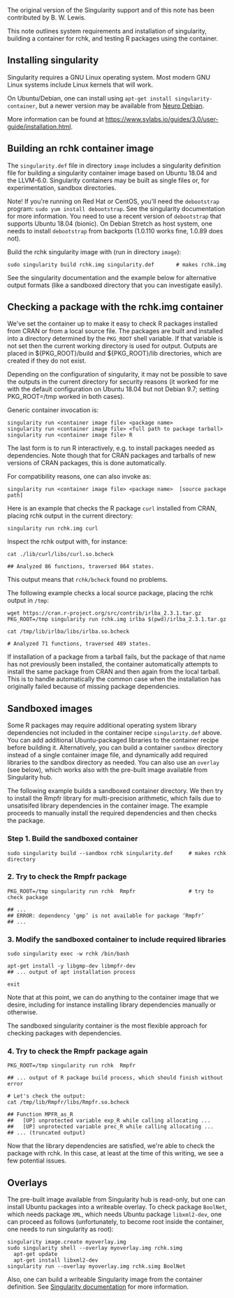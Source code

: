 The original version of the Singularity support and of this note has been
contributed by B. W. Lewis.

<!--
The rchk project, https://github.com/kalibera/rchk is an important tool for
detecting memory protection errors and related subtle bugs in R packages that
contain compiled code and the R source code itself.

The project uses the LLVM compiler toolchain with the whole program LLVM
extensions.  The rchk project includes recipes for Docker and Vagrant
systems to help automate the set up process to build either containers or
virtual machines that can then be used to check R packages.

This note and the corresponding `singularity.def` file present an alternative
simple container recipe using the Singularity container system
(https://www.sylabs.io/docs/). Singularity is a lightweight, serverless (that
is, no daemon process), container system for GNU Linux popular in HPC settings.
-->

This note outlines system requirements and installation of singularity,
building a container for rchk, and testing R packages using the container.

## Installing singularity

Singularity requires a GNU Linux operating system. Most modern GNU Linux
systems include Linux kernels that will work. 

On Ubuntu/Debian, one can install using `apt-get install singularity-container`, but 
a newer version may be available from
[Neuro Debian](http://neuro.debian.net/install_pkg.html?p=singularity-container).

More information can be found at
https://www.sylabs.io/guides/3.0/user-guide/installation.html.

## Building an rchk container image

The `singularity.def` file in directory `image` includes a singularity
definition file for building a singularity container image based on Ubuntu
18.04 and the LLVM-6.0.  Singularity containers may be built as single files
or, for experimentation, sandbox directories.

Note! If you're running on Red Hat or CentOS, you'll need the `debootstrap`
program: `sudo yum install debootstrap`. See the singularity documentation for
more information. You need to use a recent version of `debootstrap` that
supports Ubuntu 18.04 (bionic). On Debian Stretch as host system, one needs
to install `debootstrap` from backports (1.0.110 works fine, 1.0.89 does
not).

Build the rchk singularity image with (run in directory `image`):
```
sudo singularity build rchk.img singularity.def       # makes rchk.img
```

See the singularity documentation and the example below for alternative
output formats (like a sandboxed directory that you can investigate easily).

<!--
The container build process concludes with a usage message, or an error if
something goes wrong.
-->

## Checking a package with the rchk.img container

We've set the container up to make it easy to check R packages installed from
CRAN or from a local source file. The packages are built and installed into a
directory determined by the `PKG_ROOT` shell variable. If that variable is not
set then the current working directory is used for output.  Outputs are placed
in ${PKG_ROOT}/build and ${PKG_ROOT}/lib directories, which are created if they
do not exist.

Depending on the configuration of singularity, it may not be possible to
save the outputs in the current directory for security reasons (it worked
for me with the default configuration on Ubuntu 18.04 but not Debian 9.7;
setting PKG_ROOT=/tmp worked in both cases).

Generic container invocation is:
```
singularity run <container image file> <package name>
singularity run <container image file> <full path to package tarball>
singularity run <container image file> R
```
The last form is to run R interactively, e.g. to install packages needed as
dependencies. Note though that for CRAN packages and tarballs of new
versions of CRAN packages, this is done automatically.

For compatibility reasons, one can also invoke as:

```
singularity run <container image file> <package name>  [source package path]
```

Here is an example that checks the R package `curl` installed from CRAN,
placing rchk output in the current directory:
```
singularity run rchk.img curl
```

Inspect the rchk output with, for instance:
```
cat ./lib/curl/libs/curl.so.bcheck 

## Analyzed 86 functions, traversed 864 states.
```
This output means that `rchk/bcheck` found no problems.

The following example checks a local source package, placing the rchk
output in `/tmp`:
```
wget https://cran.r-project.org/src/contrib/irlba_2.3.1.tar.gz
PKG_ROOT=/tmp singularity run rchk.img irlba $(pwd)/irlba_2.3.1.tar.gz

cat /tmp/lib/irlba/libs/irlba.so.bcheck 

# Analyzed 71 functions, traversed 489 states.
```

If installation of a package from a tarball fails, but the package of that
name has not previously been installed, the container automatically attempts
to install the same package from CRAN and then again from the local tarball. 
This is to handle automatically the common case when the installation has
originally failed because of missing package dependencies.

## Sandboxed images

Some R packages may require additional operating system library dependencies
not included in the container recipe `singularity.def` above. You can add
additional Ubuntu-packaged libraries to the container recipe before building
it. Alternatively, you can build a container `sandbox` directory instead of a
single container image file, and dynamically add required libraries to the
sandbox directory as needed. You can also use an `overlay` (see below),
which works also with the pre-built image available from Singularity hub.

The following example builds a sandboxed container directory. We then try to
install the Rmpfr library for multi-precision arithmetic, which fails due to
unsatisifed library dependencies in the container image. The example proceeds
to manually install the required dependencies and then checks the package.


### Step 1. Build the sandboxed container

```
sudo singularity build --sandbox rchk singularity.def     # makes rchk directory
```

### 2. Try to check the Rmpfr package

```
PKG_ROOT=/tmp singularity run rchk  Rmpfr                 # try to check package

## ...
## ERROR: dependency ‘gmp’ is not available for package ‘Rmpfr’
## ...
```

### 3. Modify the sandboxed container to include required libraries

```
sudo singularity exec -w rchk /bin/bash

apt-get install -y libgmp-dev libmpfr-dev
## ... output of apt installation process

exit
```

Note that at this point, we can do anything to the container image that we
desire, including for instance installing library dependencies manually or
otherwise.

The sandboxed singularity container is the most flexible approach for checking
packages with dependencies.

### 4. Try to check the Rmpfr package again

```
PKG_ROOT=/tmp singularity run rchk  Rmpfr

## ... output of R package build process, which should finish without error

# Let's check the output:
cat /tmp/lib/Rmpfr/libs/Rmpfr.so.bcheck 

## Function MPFR_as_R
##   [UP] unprotected variable exp_R while calling allocating ...
##   [UP] unprotected variable prec_R while calling allocating ...
## ... (truncated output)
```

Now that the library dependencies are satisfied, we're able to check the
package with rchk. In this case, at least at the time of this writing,
we see a few potential issues.

## Overlays

The pre-built image available from Singularity hub is read-only, but one can
install Ubuntu packages into a writeable overlay.  To check package
`BoolNet`, which needs package `XML`, which needs Ubuntu package
`libxml2-dev`, one can proceed as follows (unfortunately, to become root
inside the container, one needs to run singularity as root):

```
singularity image.create myoverlay.img
sudo singularity shell --overlay myoverlay.img rchk.simg
  apt-get update
  apt-get install libxml2-dev
singularity run --overlay myoverlay.img rchk.simg BoolNet
```

Also, one can build a writeable Singularity image from the container
definition.  See [Singularity documentation](https://www.sylabs.io/docs/)
for more information.
